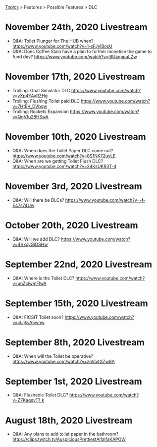 [Topics](../../../topics.md) > Features > Possible Features > DLC

# November 24th, 2020 Livestream
* Q&A: Toilet Plunger for The HUB when? https://www.youtube.com/watch?v=1-xFJyIBosU
* Q&A: Does Coffee Stain have a plan to further monetise the game to fund dev? https://www.youtube.com/watch?v=j8UaqapuLZw

# November 17th, 2020 Livestream
* Trolling: Goat Simulator DLC https://www.youtube.com/watch?v=yXp4YAvRZHg
* Trolling: Flushing Toilet paid DLC https://www.youtube.com/watch?v=7HtEV_DVbgw
* Trolling: Rockets Expansion https://www.youtube.com/watch?v=QgVfu28HSwA

# November 10th, 2020 Livestream
* Q&A: When does the Toilet Paper DLC come out? https://www.youtube.com/watch?v=8S1NK72uyLE
* Q&A: When are we getting Toilet Flush DLC? https://www.youtube.com/watch?v=24KsUKR3T-4

# November 3rd, 2020 Livestream
* Q&A: Will there be DLCs? https://www.youtube.com/watch?v=-f-E47s74Uw

# October 20th, 2020 Livestream
* Q&A: Will we add DLC? https://www.youtube.com/watch?v=4VxcyGiOSHw

# September 22nd, 2020 Livestream
* Q&A: Where is the Toilet DLC? https://www.youtube.com/watch?v=unZciwmFlwA

# September 15th, 2020 Livestream
* Q&A: FICSIT Toilet soon? https://www.youtube.com/watch?v=clJjkvA5whw

# September 8th, 2020 Livestream
* Q&A: When will the Toilet be operative? https://www.youtube.com/watch?v=zoVojtGZw9A

# September 1st, 2020 Livestream
* Q&A: Flushable Toilet DLC? https://www.youtube.com/watch?v=Z7KaqsyT7_k

# August 18th, 2020 Livestream
* Q&A: Any plans to add toilet paper in the bathroom? https://clips.twitch.tv/AuspiciousPrettiestAlfalfaKAPOW
